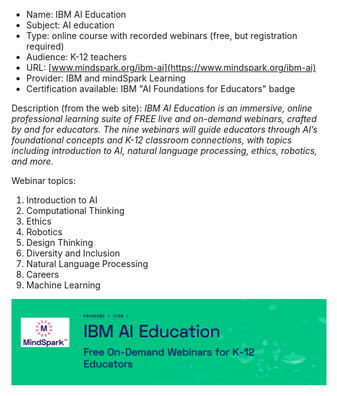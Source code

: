 * Name: IBM AI Education
* Subject: AI education
* Type: online course with recorded webinars (free, but registration required)
* Audience: K-12 teachers
* URL: [www.mindspark.org/ibm-ai](https://www.mindspark.org/ibm-ai)
* Provider: IBM and mindSpark Learning
* Certification available: IBM "AI Foundations for Educators" badge

Description (from the web site): _IBM AI Education is an immersive, online professional learning suite of FREE live and on-demand webinars, crafted by and for educators.  The nine webinars will guide educators through AI’s foundational concepts and K-12 classroom connections, with topics including introduction to AI, natural language processing, ethics, robotics, and more._

Webinar topics:
1. Introduction to AI
2. Computational Thinking
3. Ethics
4. Robotics
5. Design Thinking
6. Diversity and Inclusion
7. Natural Language Processing
8. Careers
9. Machine Learning


![](https://github.com/touretzkyds/ai4k12/raw/master/images/IBM-MindSpark-AI.png)

